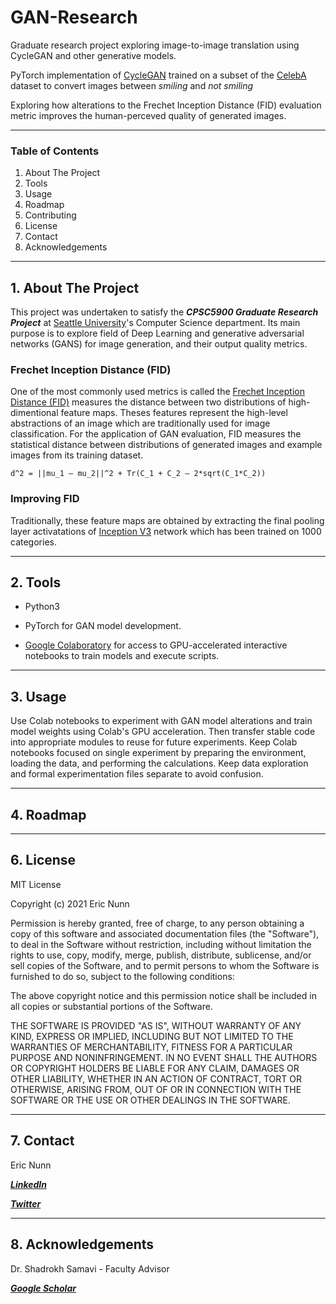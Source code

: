 # GAN-Research
Graduate research project exploring image-to-image translation using CycleGAN and other generative models.

PyTorch implementation of [CycleGAN](https://arxiv.org/abs/1703.10593) trained on a subset of the [CelebA](http://mmlab.ie.cuhk.edu.hk/projects/CelebA.html) dataset to convert images between *smiling* and *not smiling*

Exploring how alterations to the Frechet Inception Distance (FID) evaluation metric improves the human-perceved quality of generated images.

---

### Table of Contents
1. About The Project
3. Tools
4. Usage
5. Roadmap
6. Contributing
7. License
8. Contact
9. Acknowledgements

---

## 1. About The Project

This project was undertaken to satisfy the ***CPSC5900 Graduate Research Project*** at [Seattle University](https://www.seattleu.edu/scieng/computer-science/)'s Computer Science department. Its main purpose is to explore field of Deep Learning and generative adversarial networks (GANS) for image generation, and their output quality metrics.

### Frechet Inception Distance (FID)

One of the most commonly used metrics is called the [Frechet Inception Distance (FID)](https://en.wikipedia.org/wiki/Fr%C3%A9chet_inception_distance) measures the distance between two distributions of high-dimentional feature maps. Theses features represent the high-level abstractions of an image which are traditionally used for image classification. For the application of GAN evaluation, FID measures the statistical distance between distributions of generated images and example images from its training dataset.

`d^2 = ||mu_1 – mu_2||^2 + Tr(C_1 + C_2 – 2*sqrt(C_1*C_2))`

### Improving FID

Traditionally, these feature maps are obtained by extracting the final pooling layer activatations of [Inception V3](https://arxiv.org/abs/1512.00567) network which has been trained on 1000 categories.



---

## 2. Tools

- Python3

- PyTorch for GAN model development. 

- [Google Colaboratory](https://colab.research.google.com/notebooks/intro.ipynb) for access to GPU-accelerated interactive notebooks to train models and execute scripts.


---

## 3. Usage

Use Colab notebooks to experiment with GAN model alterations and train model weights using Colab's GPU acceleration. Then transfer stable code into appropriate modules to reuse for future experiments. Keep Colab notebooks focused on single experiment by preparing the environment, loading the data, and performing the calculations. Keep data exploration and formal experimentation files separate to avoid confusion.




---

## 4. Roadmap





---

## 6. License

MIT License

Copyright (c) 2021 Eric Nunn

Permission is hereby granted, free of charge, to any person obtaining a copy
of this software and associated documentation files (the "Software"), to deal
in the Software without restriction, including without limitation the rights
to use, copy, modify, merge, publish, distribute, sublicense, and/or sell
copies of the Software, and to permit persons to whom the Software is
furnished to do so, subject to the following conditions:

The above copyright notice and this permission notice shall be included in all
copies or substantial portions of the Software.

THE SOFTWARE IS PROVIDED "AS IS", WITHOUT WARRANTY OF ANY KIND, EXPRESS OR
IMPLIED, INCLUDING BUT NOT LIMITED TO THE WARRANTIES OF MERCHANTABILITY,
FITNESS FOR A PARTICULAR PURPOSE AND NONINFRINGEMENT. IN NO EVENT SHALL THE
AUTHORS OR COPYRIGHT HOLDERS BE LIABLE FOR ANY CLAIM, DAMAGES OR OTHER
LIABILITY, WHETHER IN AN ACTION OF CONTRACT, TORT OR OTHERWISE, ARISING FROM,
OUT OF OR IN CONNECTION WITH THE SOFTWARE OR THE USE OR OTHER DEALINGS IN THE
SOFTWARE.





---

## 7. Contact

Eric Nunn

[***LinkedIn***](https://www.linkedin.com/in/eric-j-nunn/)

[***Twitter***](https://twitter.com/EricNunn11)




---

## 8. Acknowledgements

Dr. Shadrokh Samavi - Faculty Advisor 

[***Google Scholar***](https://scholar.google.com/citations?user=Hj3vz2YAAAAJ&hl=en)






